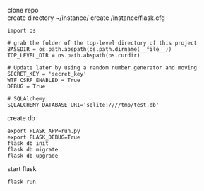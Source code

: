 clone repo  
create directory ~/instance/
create /instance/flask.cfg
```
import os

# grab the folder of the top-level directory of this project
BASEDIR = os.path.abspath(os.path.dirname(__file__))
TOP_LEVEL_DIR = os.path.abspath(os.curdir)

# Update later by using a random number generator and moving
SECRET_KEY = 'secret_key'
WTF_CSRF_ENABLED = True
DEBUG = True

# SQLAlchemy
SQLALCHEMY_DATABASE_URI='sqlite:////tmp/test.db'
```
create db  
```
export FLASK_APP=run.py
export FLASK_DEBUG=True
flask db init
flask db migrate
flask db upgrade
```
start flask
```
flask run
```
